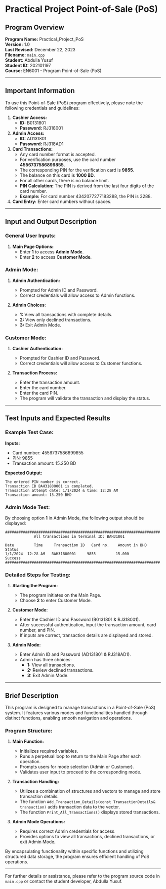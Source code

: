 # Practical Project Point-of-Sale (PoS)

## Program Overview

**Program Name:** Practical_Project_PoS  
**Version:** 1.0  
**Last Revised:** December 22, 2023  
**Filename:** `main.cpp`  
**Student:** Abdulla Yusuf  
**Student ID:** 202101197  
**Course:** EN6001 - Program Point-of-Sale (PoS)

---

## Important Information

To use this Point-of-Sale (PoS) program effectively, please note the following credentials and guidelines:

1. **Cashier Access:**
   - **ID:** B0131801
   - **Password:** RJ318001
2. **Admin Access:**
   - **ID:** AD131801
   - **Password:** RJ318AD1
3. **Card Transactions:**
   - Any card number format is accepted.
   - For verification purposes, use the card number **4556737586899855**.
   - The corresponding PIN for the verification card is **9855**.
   - The balance on this card is **1000 BD**.
   - For all other cards, there is no balance limit.
   - **PIN Calculation:** The PIN is derived from the last four digits of the card number.
   - **Example:** For card number 4342077277183288, the PIN is 3288.
4. **Card Entry:** Enter card numbers without spaces.

---

## Input and Output Description

### General User Inputs:

1. **Main Page Options:**
   - Enter **1** to access **Admin Mode**.
   - Enter **2** to access **Customer Mode**.

### Admin Mode:

1. **Admin Authentication:**
   - Prompted for Admin ID and Password.
   - Correct credentials will allow access to Admin functions.

2. **Admin Choices:**
   - **1:** View all transactions with complete details.
   - **2:** View only declined transactions.
   - **3:** Exit Admin Mode.

### Customer Mode:

1. **Cashier Authentication:**
   - Prompted for Cashier ID and Password.
   - Correct credentials will allow access to Customer functions.

2. **Transaction Process:**
   - Enter the transaction amount.
   - Enter the card number.
   - Enter the card PIN.
   - The program will validate the transaction and display the status.

---

## Test Inputs and Expected Results

### Example Test Case:

**Inputs:**
- Card number: 4556737586899855
- PIN: 9855
- Transaction amount: 15.250 BD

**Expected Output:**
```
The entered PIN number is correct.
Transaction ID BAH31800001 is completed.
Transaction attempt date: 1/1/2024 & time: 12:28 AM
Transaction amount: 15.250 BHD
```

### Admin Mode Test:

By choosing option **1** in Admin Mode, the following output should be displayed:
```
######################################################################
             All transactions in terminal ID: BAH31801

Date         Time     Transaction ID   Card no.    Amount in BHD   Status
1/1/2024  12:28 AM   BAH31800001     9855         15.000         Success
######################################################################
```

### Detailed Steps for Testing:

1. **Starting the Program:**
   - The program initiates on the Main Page.
   - Choose **2** to enter Customer Mode.

2. **Customer Mode:**
   - Enter the Cashier ID and Password (B0131801 & RJ318001).
   - After successful authentication, input the transaction amount, card number, and PIN.
   - If inputs are correct, transaction details are displayed and stored.

3. **Admin Mode:**
   - Enter Admin ID and Password (AD131801 & RJ318AD1).
   - Admin has three choices:
     - **1:** View all transactions.
     - **2:** Review declined transactions.
     - **3:** Exit Admin Mode.

---

## Brief Description

This program is designed to manage transactions in a Point-of-Sale (PoS) system. It features various modes and functionalities handled through distinct functions, enabling smooth navigation and operations.

### Program Structure:

1. **Main Function:** 
   - Initializes required variables.
   - Runs a perpetual loop to return to the Main Page after each operation.
   - Prompts users for mode selection (Admin or Customer).
   - Validates user input to proceed to the corresponding mode.

2. **Transaction Handling:**
   - Utilizes a combination of structures and vectors to manage and store transaction details.
   - The function `Add_Transaction_Details(const TransactionDetails& transaction)` adds transaction data to the vector.
   - The function `Print_All_Transactions()` displays stored transactions.

3. **Admin Mode Operations:**
   - Requires correct Admin credentials for access.
   - Provides options to view all transactions, declined transactions, or exit Admin Mode.

By encapsulating functionality within specific functions and utilizing structured data storage, the program ensures efficient handling of PoS operations.

---

For further details or assistance, please refer to the program source code in `main.cpp` or contact the student developer, Abdulla Yusuf.